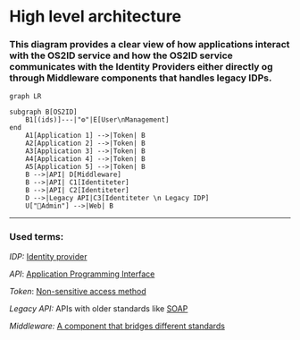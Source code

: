 # High level architecture

### This diagram provides a clear view of how applications interact with the OS2ID service and how the OS2ID service communicates with the Identity Providers either directly og through Middleware components that handles legacy IDPs.

```mermaid
graph LR

subgraph B[OS2ID]
    B1[(ids)]---|"⚙"|E[User\nManagement]
end
    A1[Application 1] -->|Token| B
    A2[Application 2] -->|Token| B
    A3[Application 3] -->|Token| B
    A4[Application 4] -->|Token| B
    A5[Application 5] -->|Token| B
    B -->|API| D[Middleware]
    B -->|API| C1[Identiteter]
    B -->|API| C2[Identiteter]
    D -->|Legacy API|C3[Identiteter \n Legacy IDP]
    U["👤Admin"] -->|Web| B
```


---

### Used terms: 

*IDP:* [Identity provider](https://en.wikipedia.org/wiki/Identity_provider)

*API*: [Application Programming Interface](https://en.wikipedia.org/wiki/API#1960s_and_1970s)

*Token*: [Non-sensitive access method](https://en.wikipedia.org/wiki/Tokenization_(data_security))

*Legacy API:* APIs with older standards like [SOAP](https://www.w3.org/TR/soap/)

*Middleware:* [A component that bridges different standards](https://en.wikipedia.org/wiki/Middleware)
